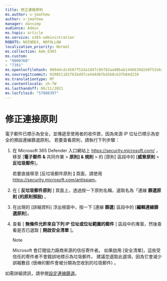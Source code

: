 ```yaml
---
title: 修正連接原則
ms.author: v-jmathew
author: v-jmathew
manager: dansimp
audience: Admin
ms.topic: article
ms.service: o365-administration
ROBOTS: NOINDEX, NOFOLLOW
localization_priority: Normal
ms.collection: Adm_O365
ms.custom:
- "9000760"
- "7391"
ms.openlocfilehash: 9094dcdc4507f52da1dd7c95f83aa98bab1446639d2d9f52eb3a7bc849dc183c
ms.sourcegitcommit: 920051182781bd97ce4d4d6fbd268cb37b84d239
ms.translationtype: MT
ms.contentlocale: zh-TW
ms.lasthandoff: 08/11/2021
ms.locfileid: "57888397"
---
```

# <a name="fix-connection-policy"></a>修正連接原則

電子郵件已標示為安全，並傳遞至使用者的收件匣，因為來源 IP 位址已標示為安全的預設連線篩選原則。 若要查看原則，請執行下列步驟：

1. 在 Microsoft 365 Defender 入口網站上 <https://security.microsoft.com/> ，移至 [**電子郵件 &** 共同作業 \> **原則] & 規則** \> 的 [原則] 區段中的 [**威脅原則** \> **反垃圾郵件**]。 

   若要直接移至 [反垃圾郵件原則 **]** 頁面，請使用 <https://security.microsoft.com/antispam>。

2. 在 [ **反垃圾郵件原則** ] 頁面上，透過按一下原則名稱，選取名為「連線 **篩選原則 (的原則預設)** 。

3. 在出現的 [詳細資料] 浮出視窗中，按一下 [連線 **篩選**] 區段中的 [**編輯連線篩選原則**]。

4. 查看 [ **無條件允許來自下列 IP 位址或位址範圍的郵件** ] 區段中的專案，然後查看是否已選取 [ **開啟安全清單** ]。

   > [!NOTE]
   > Microsoft 會訂閱協力廠商來源的信任寄件者。 如果啟用 [安全清單]，這些受信任的寄件者不會錯誤地標示為垃圾郵件。 建議您選取此選項，因為它會減少誤報數目 (很棒的郵件會被分類為您收到的垃圾郵件) 。

如需詳細資訊，請參閱[設定連線篩選](https://docs.microsoft.com/microsoft-365/security/office-365-security/configure-the-connection-filter-policy)。
